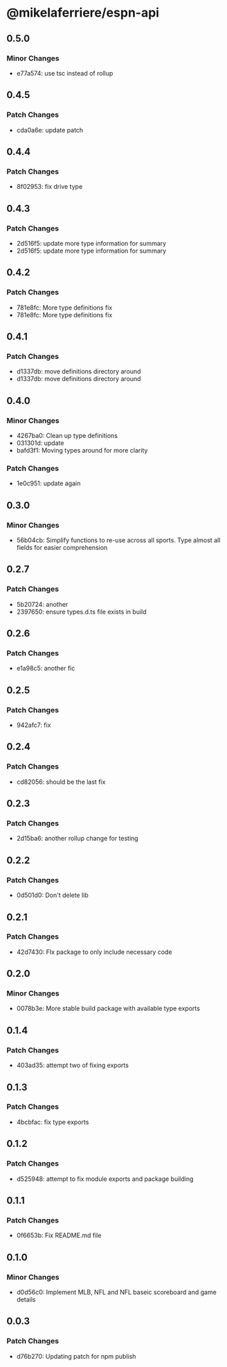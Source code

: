 # @mikelaferriere/espn-api

## 0.5.0

### Minor Changes

- e77a574: use tsc instead of rollup

## 0.4.5

### Patch Changes

- cda0a6e: update patch

## 0.4.4

### Patch Changes

- 8f02953: fix drive type

## 0.4.3

### Patch Changes

- 2d516f5: update more type information for summary
- 2d516f5: update more type information for summary

## 0.4.2

### Patch Changes

- 781e8fc: More type definitions fix
- 781e8fc: More type definitions fix

## 0.4.1

### Patch Changes

- d1337db: move definitions directory around
- d1337db: move definitions directory around

## 0.4.0

### Minor Changes

- 4267ba0: Clean up type definitions
- 031301d: update
- bafd3f1: Moving types around for more clarity

### Patch Changes

- 1e0c951: update again

## 0.3.0

### Minor Changes

- 56b04cb: Simplify functions to re-use across all sports. Type almost all fields for easier comprehension

## 0.2.7

### Patch Changes

- 5b20724: another
- 2397650: ensure types.d.ts file exists in build

## 0.2.6

### Patch Changes

- e1a98c5: another fic

## 0.2.5

### Patch Changes

- 942afc7: fix

## 0.2.4

### Patch Changes

- cd82056: should be the last fix

## 0.2.3

### Patch Changes

- 2d15ba6: another rollup change for testing

## 0.2.2

### Patch Changes

- 0d501d0: Don't delete lib

## 0.2.1

### Patch Changes

- 42d7430: FIx package to only include necessary code

## 0.2.0

### Minor Changes

- 0078b3e: More stable build package with available type exports

## 0.1.4

### Patch Changes

- 403ad35: attempt two of fixing exports

## 0.1.3

### Patch Changes

- 4bcbfac: fix type exports

## 0.1.2

### Patch Changes

- d525948: attempt to fix module exports and package building

## 0.1.1

### Patch Changes

- 0f6653b: Fix README.md file

## 0.1.0

### Minor Changes

- d0d56c0: Implement MLB, NFL and NFL baseic scoreboard and game details

## 0.0.3

### Patch Changes

- d76b270: Updating patch for npm publish
